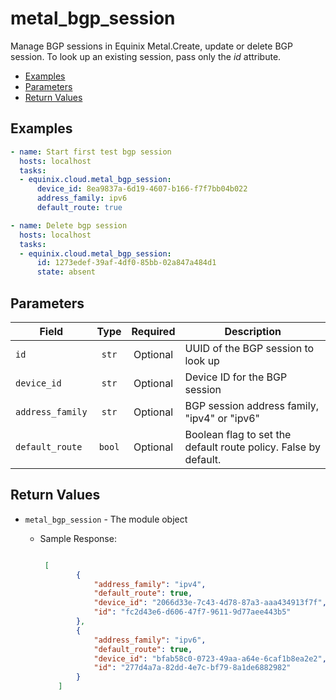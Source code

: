 # metal_bgp_session

Manage BGP sessions in Equinix Metal.Create, update or delete BGP session. To look up an existing session, pass only the *id* attribute.


- [Examples](#examples)
- [Parameters](#parameters)
- [Return Values](#return-values)

## Examples

```yaml
- name: Start first test bgp session
  hosts: localhost
  tasks:
  - equinix.cloud.metal_bgp_session:
      device_id: 8ea9837a-6d19-4607-b166-f7f7bb04b022
      address_family: ipv6
      default_route: true

```

```yaml
- name: Delete bgp session
  hosts: localhost
  tasks:
  - equinix.cloud.metal_bgp_session:
      id: 1273edef-39af-4df0-85bb-02a847a484d1
      state: absent

```










## Parameters

| Field     | Type | Required | Description                                                                  |
|-----------|------|----------|------------------------------------------------------------------------------|
| `id` | <center>`str`</center> | <center>Optional</center> | UUID of the BGP session to look up   |
| `device_id` | <center>`str`</center> | <center>Optional</center> | Device ID for the BGP session   |
| `address_family` | <center>`str`</center> | <center>Optional</center> | BGP session address family, "ipv4" or "ipv6"   |
| `default_route` | <center>`bool`</center> | <center>Optional</center> | Boolean flag to set the default route policy. False by default.   |






## Return Values

- `metal_bgp_session` - The module object

    - Sample Response:
        ```json
        
         [
                {
                    "address_family": "ipv4",
                    "default_route": true,
                    "device_id": "2066d33e-7c43-4d78-87a3-aaa434913f7f",
                    "id": "fc2d43e6-d606-47f7-9611-9d77aee443b5"
                },
                {
                    "address_family": "ipv6",
                    "default_route": true,
                    "device_id": "bfab58c0-0723-49aa-a64e-6caf1b8ea2e2",
                    "id": "277d4a7a-82dd-4e7c-bf79-8a1de6882982"
                }
            ]
        
        ```



